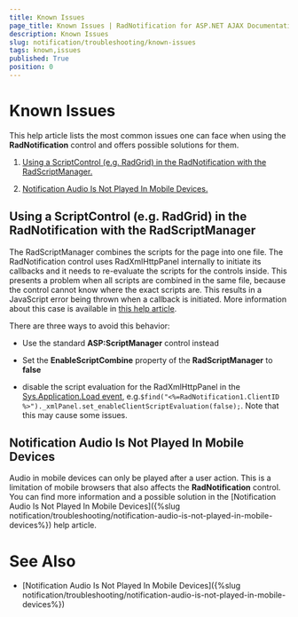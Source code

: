 ```yaml
---
title: Known Issues
page_title: Known Issues | RadNotification for ASP.NET AJAX Documentation
description: Known Issues
slug: notification/troubleshooting/known-issues
tags: known,issues
published: True
position: 0
---
```


# Known Issues



This help article lists the most common issues one can face when using the **RadNotification** control and offers possible solutions for them.

1. [ Using a ScriptControl (e.g. RadGrid) in the RadNotification with the RadScriptManager. ](#using-a-scriptcontrol-eg-radgrid-in-the-radnotification-with-the-radscriptmanager)

1. [ Notification Audio Is Not Played In Mobile Devices. ](#notification-audio-is-not-played-in-mobile-devices)

## Using a ScriptControl (e.g. RadGrid) in the RadNotification with the RadScriptManager

The RadScriptManager combines the scripts for the page into one file. The RadNotification control uses RadXmlHttpPanel internally to initiate its callbacks and it needs to re-evaluate the scripts for the controls inside. This presents a problem when all scripts are combined in the same file, because the control cannot know where the exact scripts are. This results in a JavaScript error being thrown when a callback is initiated. More information about this case is available in [this help article](97553E94-46FD-4506-ACDA-37C4CD3677DA).

There are three ways to avoid this behavior:

* Use the standard **ASP:ScriptManager** control instead

* Set the **EnableScriptCombine** property of the **RadScriptManager** to **false**

* disable the script evaluation for the RadXmlHttpPanel in the [Sys.Application.Load event](http://msdn.microsoft.com/en-us/library/bb383829.aspx), e.g.`$find("<%=RadNotification1.ClientID %>")._xmlPanel.set_enableClientScriptEvaluation(false);`. Note that this may cause some issues.

## Notification Audio Is Not Played In Mobile Devices

Audio in mobile devices can only be played after a user action. This is a limitation of mobile browsers that also affects the **RadNotification** control. You can find more information and a possible solution in the [Notification Audio Is Not Played In Mobile Devices]({%slug notification/troubleshooting/notification-audio-is-not-played-in-mobile-devices%}) help article.

# See Also

 * [Notification Audio Is Not Played In Mobile Devices]({%slug notification/troubleshooting/notification-audio-is-not-played-in-mobile-devices%})
